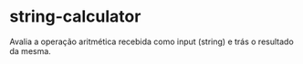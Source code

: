 # string-calculator
Avalia a operação aritmética recebida como input (string) e trás o resultado da mesma.
